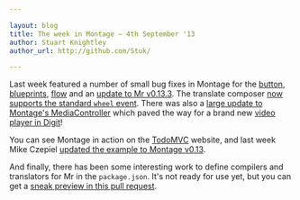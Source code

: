 ```yaml
---

layout: blog
title: The week in Montage – 4th September '13
author: Stuart Knightley
author_url: http://github.com/Stuk/

---
```


Last week featured a number of small bug fixes in Montage for the [button](https://github.com/montagejs/montage/pull/1275), [blueprints](https://github.com/montagejs/montage/pull/1276), [flow](https://github.com/montagejs/montage/pull/1235) and an [update to Mr v0.13.3](https://github.com/montagejs/montage/pull/1239). The translate composer [now supports the standard `wheel` event](https://github.com/montagejs/montage/pull/1273). There was also a [large update to Montage's MediaController](https://github.com/montagejs/montage/pull/1213) which paved the way for a brand new [video player in Digit](https://github.com/montagejs/digit/pull/19/files)!

You can see Montage in action on the [TodoMVC](http://todomvc.com/) website, and last week Mike Czepiel [updated the example to Montage v0.13](https://github.com/tastejs/todomvc/pull/666).

And finally, there has been some interesting work to define compilers and translators for Mr in the `package.json`. It's not ready for use yet, but you can get a [sneak preview in this pull request](https://github.com/montagejs/mr/pull/43).

